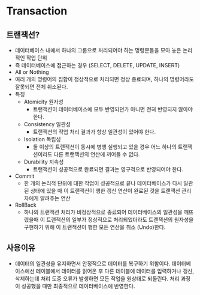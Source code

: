 # Transaction

## 트랜잭션?

- 데이터베이스 내에서 하나의 그룹으로 처리되어야 하는 명령문들을 모아 놓은 논리적인 작업 단위
- 즉 데이터베이스에 접근하는 경우 (SELECT, DELETE, UPDATE, INSERT)
- All or Nothing
- 여러 개의 명령어의 집합이 정상적으로 처리되면 정상 종료되며, 하나의 명령어라도 잘못되면 전체 취소된다.
- 특징
    - Atomicity 원자성
        - 트랜잭션이 데이터베이스에 모두 반영되던가 아니면 전혀 반영되지 않아야 한다.
    - Consistency 일관성
        - 트랜잭션의 작업 처리 결과가 항상 일관성이 있어야 한다.
    - Isolation 독립성
        - 둘 이상의 트랜잭션이 동시에 병행 실행되고 있을 경우 어느 하나의 트랜잭션이라도 다른 트랜잭션의 연산에 끼어들 수 없다.
    - Durability 지속성
        - 트랜잭션이 성공적으로 완료되면 결과는 영구적으로 반영되어야 한다.
- Commit
    - 한 개의 논리적 단위에 대한 작업이 성공적으로 끝나 데이터베이스가 다시 일관된 상태에 있을 때 이 트랜잭션이 행한 갱신 연산이 완료된 것을 트랜잭션 관리자에게 알려주는 연산
- RollBack
    - 하나의 트랜잭션 처리가 비정상적으로 종료되어 데이터베이스의 일관성을 깨뜨렸을때 이 트랜잭션의 일부가 정상적으로 처리되었더라도 트랜잭션의 원자성을 구현하기 위해 이 트랜잭션이 행한 모든 연산을 취소 (Undo)한다.

## 사용이유

- 데이터의 일관성을 유지하면서 안정적으로 데이터를 복구하기 위함이다. 데이터베이스에선 테이블에서 데이터를 읽어온 후 다른 테이블에 데이터를 입력하거나 갱신, 삭제하는데 처리 도중 오류가 발생하면 모든 작업을 원상태로 되돌린다. 처리 과정이 성공했을 때만 최종적으로 데이터베이스에 반영한다.